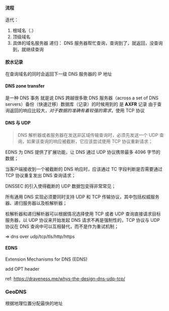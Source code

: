 #### 流程

迭代：
1. 根域名（.）
2. 顶级域名
3. 具体的域名服务器
递归：
DNS 服务器帮忙查询，查询到了，就返回，没查询到，就继续查询

#### 胶水记录

在查询域名的同时会返回下一级 DNS 服务器的 IP 地址

#### DNS zone transfer

是一种 DNS 事务
就是说 DNS 跨越很多歌 DNS 服务器（across a set of DNS servers）备份（快速迁移）数据库（记录）的时候用到的
是 **AXFR** 记录
由于查询返回的响应比较大，*对于数据的准确有着较强的需求*，使用 TCP 协议

#### DNS 与 UDP

> DNS 解析器或者服务器在发送非区域传输查询时，必须先发送一个 UDP 查询，如果该查询的响应被截断，它应该尝试使用 TCP 协议重新请求；

EDNS 为 DNS 提供了扩展功能，让 DNS 通过 UDP 协议携带最多 4096 字节的数据；

当客户端接收到一个被截断的 DNS 响应时，应该通过 TC 字段判断是否需要通过 TCP 协议重复发出 DNS 查询请求；

DNSSEC 的引入使得截断的 UDP 数据包变得非常常见；

所有通用 DNS 实现必须要同时支持 UDP 和 TCP 传输协议，其中包括权威服务器、递归服务器以及桩解析器；

桩解析器和递归解析器可以根据情况选择使用 TCP 或者 UDP 查询直接请求目标服务器，以 UDP 协议来开始发起 DNS 请求不再是强制性的，TCP 协议与 UDP 协议在 DNS 查询中可以互相替代，而不是作为重试机制；

=> dns over udp/tcp/tls/http/https

#### EDNS

Extension Mechanisms for DNS (EDNS)

add OPT header

ref: https://draveness.me/whys-the-design-dns-udp-tcp/

### GeoDNS

根据地理位置分配最快的地址
